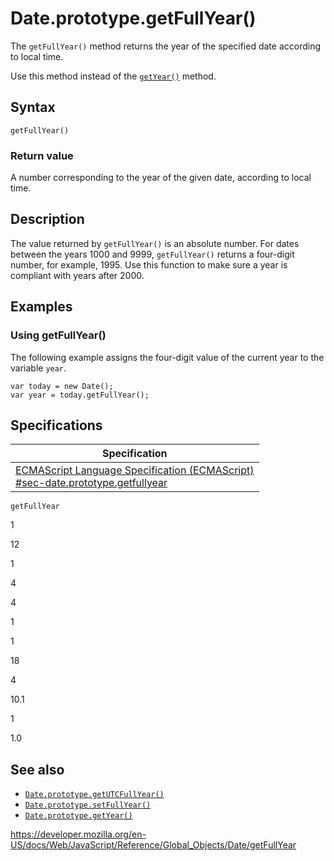 # Date.prototype.getFullYear()

The `getFullYear()` method returns the year of the specified date according to local time.

Use this method instead of the [`getYear()`](getyear) method.

## Syntax

    getFullYear()

### Return value

A number corresponding to the year of the given date, according to local time.

## Description

The value returned by `getFullYear()` is an absolute number. For dates between the years 1000 and 9999, `getFullYear()` returns a four-digit number, for example, 1995. Use this function to make sure a year is compliant with years after 2000.

## Examples

### Using getFullYear()

The following example assigns the four-digit value of the current year to the variable `year`.

    var today = new Date();
    var year = today.getFullYear();

## Specifications

<table><thead><tr class="header"><th>Specification</th></tr></thead><tbody><tr class="odd"><td><a href="https://tc39.es/ecma262/#sec-date.prototype.getfullyear">ECMAScript Language Specification (ECMAScript)<br />
<span class="small">#sec-date.prototype.getfullyear</span></a></td></tr></tbody></table>

`getFullYear`

1

12

1

4

4

1

1

18

4

10.1

1

1.0

## See also

-   [`Date.prototype.getUTCFullYear()`](getutcfullyear)
-   [`Date.prototype.setFullYear()`](setfullyear)
-   [`Date.prototype.getYear()`](getyear)

<a href="https://developer.mozilla.org/en-US/docs/Web/JavaScript/Reference/Global_Objects/Date/getFullYear" class="_attribution-link">https://developer.mozilla.org/en-US/docs/Web/JavaScript/Reference/Global_Objects/Date/getFullYear</a>
